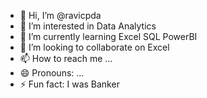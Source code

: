- 👋 Hi, I’m @ravicpda
- 👀 I’m interested in Data Analytics
- 🌱 I’m currently learning Excel SQL PowerBI
- 💞️ I’m looking to collaborate on Excel
- 📫 How to reach me ...
- 😄 Pronouns: ...
- ⚡ Fun fact: I was Banker

<!---
ravicpda/ravicpda is a ✨ special ✨ repository because its `README.md` (this file) appears on your GitHub profile.
You can click the Preview link to take a look at your changes.
--->
